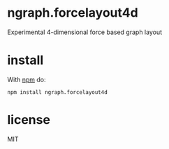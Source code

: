 # ngraph.forcelayout4d

Experimental 4-dimensional force based graph layout

# install

With [npm](https://npmjs.org) do:

```
npm install ngraph.forcelayout4d
```

# license

MIT
